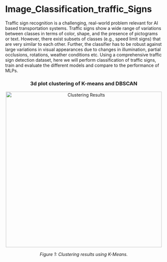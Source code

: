 # Image_Classification_traffic_Signs

Traffic sign recognition is a challenging, real-world problem relevant for AI based transportation systems. Traffic signs show a wide range of variations between classes in terms of color, shape, and the presence of pictograms or text. However, there exist subsets of classes (e.g., speed limit signs) that are very similar to each other. Further, the classifier has to be robust against large variations in visual appearances due to changes in illumination, partial occlusions, rotations, weather conditions etc. Using a comprehensive traffic sign detection dataset, here we will perform classification of traffic signs, train and evaluate the different models and compare to the performance of MLPs.

### <div align="center"> **3d plot clustering of K-means and DBSCAN** </div>

<div align="center">
    <img src="./images/traffic signs.png" alt="Clustering Results" width="500">
    <p><em>Figure 1: Clustering results using K-Means.</em></p>
</div>

